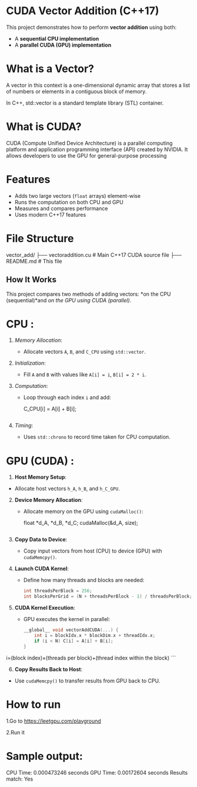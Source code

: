 #  CUDA Vector Addition (C++17)

This project demonstrates how to perform **vector addition** using both:
- A **sequential CPU implementation**
- A **parallel CUDA (GPU) implementation**

# What is a Vector?
A vector in this context is a one-dimensional dynamic array that stores a list of numbers or elements in a contiguous block of memory.

In C++, std::vector is a standard template library (STL) container.

# What is CUDA?
CUDA (Compute Unified Device Architecture) is a parallel computing platform and application programming interface (API) created by NVIDIA. It allows developers to use the GPU for general-purpose processing



#  Features
- Adds two large vectors (`float` arrays) element-wise
- Runs the computation on both CPU and GPU
- Measures and compares performance
- Uses modern C++17 features


#  File Structure


vector_add/
├── vectoraddition.cu     # Main C++17 CUDA source file
├── README.md         # This file



##  How It Works

This project compares two methods of adding vectors: *on the CPU (sequential)*and *on the GPU using CUDA (parallel)*.

# CPU :

1. *Memory Allocation*:
   - Allocate vectors `A`, `B`, and `C_CPU` using `std::vector`.

2. *Initialization*:
   - Fill `A` and `B` with values like `A[i] = i`, `B[i] = 2 * i`.

3. *Computation*:
   - Loop through each index `i` and add:
     
     C_CPU[i] = A[i] + B[i];
     ```

4. *Timing*:
   - Uses `std::chrono` to record time taken for CPU computation.


#  GPU (CUDA) :


   1. **Host Memory Setup**:
   - Allocate host vectors `h_A`, `h_B`, and `h_C_GPU`.

2. **Device Memory Allocation**:
   - Allocate memory on the GPU using `cudaMalloc()`:
     
     float *d_A, *d_B, *d_C;
     cudaMalloc(&d_A, size);
     ```

3. **Copy Data to Device**:
   - Copy input vectors from host (CPU) to device (GPU) with `cudaMemcpy()`.

4. **Launch CUDA Kernel**:
   - Define how many threads and blocks are needed:
     ```cpp
     int threadsPerBlock = 256;
     int blocksPerGrid = (N + threadsPerBlock - 1) / threadsPerBlock;
     ```

5. **CUDA Kernel Execution**:
   - GPU executes the kernel in parallel:
     ```cpp
     __global__ void vectorAddCUDA(...) {
         int i = blockIdx.x * blockDim.x + threadIdx.x;
         if (i < N) C[i] = A[i] + B[i];                                              
     }                                                                           
 i=(block index)×(threads per block)+(thread index within the block)
     ```

6. **Copy Results Back to Host**:
- Use `cudaMemcpy()` to transfer results from GPU back to CPU.


# How to run 

1.Go to 
https://leetgpu.com/playground

2.Run it 





# Sample output:
CPU Time: 0.000473246 seconds
GPU Time: 0.00172604 seconds
Results match: Yes 
